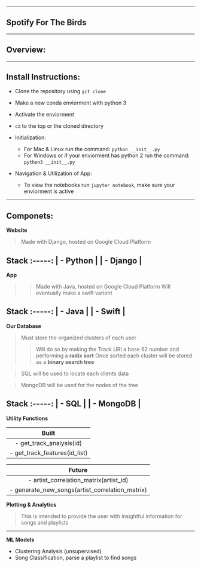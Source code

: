 ----------------------------------------------------------------------
Spotify For The Birds
----------------------------------------------------------------------

-----------------------------------
Overview:
-----------------------------------


-----------------------------------
Install Instructions:
-----------------------------------
- Clone the repository using ```git clone```
- Make a new conda enviorment with python 3
- Activate the enviorment
- ```cd``` to the top or the cloned directory

- Initialization:
   - For Mac & Linux run the command: ```python __init__.py```
   - For Windows or if your enviorment has python 2 run the command: ```python3 __init__.py```

- Navigation & Utilization of App:
   * To view the notebooks run ```jupyter notebook```, make sure your enviorment is active

-----------------------------------
Componets:
-----------------------------------
**Website**
> Made with Django, hosted on Google Cloud Platform

   Stack
  :-----:
| - Python |
| - Django |
  -------

**App**
>> Made with Java, hosted on Google Cloud Platform
>> Will eventually make a swift varient

   Stack
  :-----:
| - Java   |
| - Swift  |
  -------
  
**Our Database**  
> Must store the organized clusters of each user
>> Will do so by making the Track URI a base 62 number and performing a **radix sort**
>> Once sorted each cluster will be stored as a **binary search tree** 

> SQL will be used to locate each clients data 

> MongoDB will be used for the nodes of the tree

   Stack
  :-----:
| - SQL     |
| - MongoDB |
  -------
  
**Utility Functions**

|              Built               |
|        :------------------:      |
|  - get_track_analysis(id)        |
|  - get_track_features(id_list)   | 

               
|               Future                                |
|              :------:                               |
|  - artist_correlation_matrix(artist_id)             |
|  - generate_new_songs(artist_correlation_matrix)    | 
              
              
**Plotting & Analytics**
> This is intended to provide the user with insightful information for songs and playlists


   -------
**ML Models**

- Clustering Analysis (unsupervised)
- Song Classification, parse a playlist to find songs 


